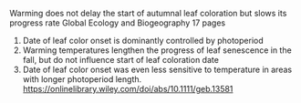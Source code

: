 Warming does not delay the start of autumnal leaf coloration but slows its progress rate
Global Ecology and Biogeography
17 pages
1. Date of leaf color onset is dominantly controlled by photoperiod
2. Warming temperatures lengthen the progress of leaf senescence in the fall, but do not influence start of leaf coloration date
3. Date of leaf color onset was even less sensitive to temperature in areas with longer photoperiod length.
https://onlinelibrary.wiley.com/doi/abs/10.1111/geb.13581
